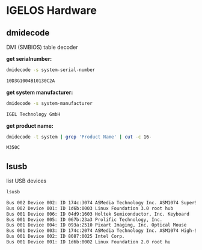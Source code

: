 # IGELOS Hardware

## dmidecode

DMI (SMBIOS) table decoder

**get serialnumber:**

```bash
dmidecode -s system-serial-number
```

```bash
10D3G1004B10130C2A
```

**get system manufacturer:**

```bash
dmidecode -s system-manufacturer
```

```bash
IGEL Technology GmbH
```

**get product name:**

```bash
dmidecode -t system | grep 'Product Name' | cut -c 16-
```

```bash
M350C
```

## lsusb

list USB devices

```bash
lsusb
```

```bash
Bus 002 Device 002: ID 174c:3074 ASMedia Technology Inc. ASM1074 SuperSpeed hub
Bus 002 Device 001: ID 1d6b:0003 Linux Foundation 3.0 root hub
Bus 001 Device 006: ID 04d9:1603 Holtek Semiconductor, Inc. Keyboard
Bus 001 Device 005: ID 067b:23a3 Prolific Technology, Inc.
Bus 001 Device 004: ID 093a:2510 Pixart Imaging, Inc. Optical Mouse
Bus 001 Device 003: ID 174c:2074 ASMedia Technology Inc. ASM1074 High-Speed hub
Bus 001 Device 002: ID 8087:0025 Intel Corp.
Bus 001 Device 001: ID 1d6b:0002 Linux Foundation 2.0 root hu
```
